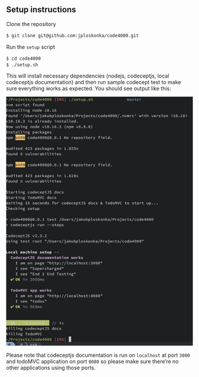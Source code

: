 ## Setup instructions

Clone the repository

``` sh
$ git clone git@github.com:jploskonka/code4000.git
```

Run the `setup` script
``` sh
$ cd code4000
$ ./setup.sh
```

This will install necessary dependencies (nodejs, codeceptjs, local codeceptjs
documentation) and then run sample codecept test to make sure everything works
as expected. You should see output like this:

![success setup output](./success-setup2.jpg)

Please note that codeceptjs documentation is run on `localhost` at port `3000`
and todoMVC application on port `8080` so please make sure there’re no other
applications using those ports.
